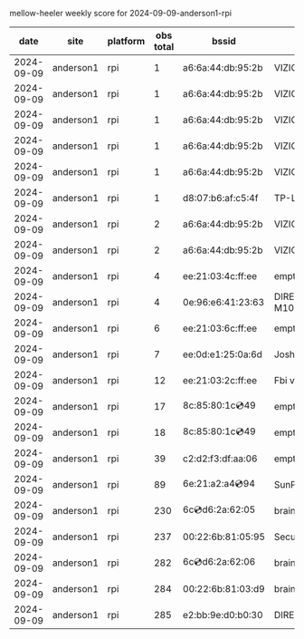 mellow-heeler weekly score for 2024-09-09-anderson1-rpi

|date|site|platform|obs total|bssid|ssid|lat|lng|
|--|--|--|--|--|--|--|--|
|2024-09-09|anderson1|rpi|1|a6:6a:44:db:95:2b|VIZIOCastAudio1803|0|0|
|2024-09-09|anderson1|rpi|1|a6:6a:44:db:95:2b|VIZIOCastAudio4181|0|0|
|2024-09-09|anderson1|rpi|1|a6:6a:44:db:95:2b|VIZIOCastAudio5252|0|0|
|2024-09-09|anderson1|rpi|1|a6:6a:44:db:95:2b|VIZIOCastAudio6460|0|0|
|2024-09-09|anderson1|rpi|1|a6:6a:44:db:95:2b|VIZIOCastAudio6001|0|0|
|2024-09-09|anderson1|rpi|1|d8:07:b6:af:c5:4f|TP-Link_C54F|0|0|
|2024-09-09|anderson1|rpi|2|a6:6a:44:db:95:2b|VIZIOCastAudio1797|0|0|
|2024-09-09|anderson1|rpi|2|a6:6a:44:db:95:2b|VIZIOCastAudio9821|0|0|
|2024-09-09|anderson1|rpi|4|ee:21:03:4c:ff:ee|empty_ssid|0|0|
|2024-09-09|anderson1|rpi|4|0e:96:e6:41:23:63|DIRECT-63-HP M102 LaserJet|0|0|
|2024-09-09|anderson1|rpi|6|ee:21:03:6c:ff:ee|empty_ssid|0|0|
|2024-09-09|anderson1|rpi|7|ee:0d:e1:25:0a:6d|JoshLily|0|0|
|2024-09-09|anderson1|rpi|12|ee:21:03:2c:ff:ee|Fbi van 13|0|0|
|2024-09-09|anderson1|rpi|17|8c:85:80:1c:cd:49|empty_ssid|0|0|
|2024-09-09|anderson1|rpi|18|8c:85:80:1c:cd:49|empty_ssid|0|0|
|2024-09-09|anderson1|rpi|39|c2:d2:f3:df:aa:06|empty_ssid|0|0|
|2024-09-09|anderson1|rpi|89|6e:21:a2:a4:cd:94|SunPower21450|0|0|
|2024-09-09|anderson1|rpi|230|6c:cd:d6:2a:62:05|braingang2_5GEXT|0|0|
|2024-09-09|anderson1|rpi|237|00:22:6b:81:05:95|SecurityCameras|0|0|
|2024-09-09|anderson1|rpi|282|6c:cd:d6:2a:62:06|braingang2_2GEXT|0|0|
|2024-09-09|anderson1|rpi|284|00:22:6b:81:03:d9|braingang2|0|0|
|2024-09-09|anderson1|rpi|285|e2:bb:9e:d0:b0:30|DIRECT-9ED03030|0|0|

